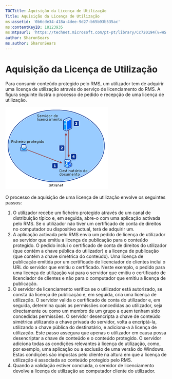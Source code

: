 ```yaml
---
TOCTitle: Aquisição da Licença de Utilização
Title: Aquisição da Licença de Utilização
ms:assetid: '0b6cde34-418a-4dee-9d27-b65b93b535ac'
ms:contentKeyID: 18123935
ms:mtpsurl: 'https://technet.microsoft.com/pt-pt/library/Cc720194(v=WS.10)'
author: SharonSears
ms.author: SharonSears
---
```


Aquisição da Licença de Utilização
==================================

Para consumir conteúdo protegido pelo RMS, um utilizador tem de adquirir uma licença de utilização através do serviço de licenciamento do RMS. A figura seguinte ilustra o processo de pedido e recepção de uma licença de utilização.

![](/security-updates/images/Cc720194.37b8d28c-9749-4e81-bc6a-22692fefb8b6(WS.10).gif)

O processo de aquisição de uma licença de utilização envolve os seguintes passos:

1.  O utilizador recebe um ficheiro protegido através de um canal de distribuição típico e, em seguida, abre-o com uma aplicação activada pelo RMS. Se o utilizador não tiver um certificado de conta de direitos no computador ou dispositivo actual, terá de adquirir um.
2.  A aplicação activada pelo RMS envia um pedido de licença de utilizador ao servidor que emitiu a licença de publicação para o conteúdo protegido. O pedido inclui o certificado de conta de direitos do utilizador (que contém a chave pública do utilizador) e a licença de publicação (que contém a chave simétrica do conteúdo).
    Uma licença de publicação emitida por um certificado de licenciador de clientes inclui o URL do servidor que emitiu o certificado. Neste exemplo, o pedido para uma licença de utilização vai para o servidor que emitiu o certificado de licenciador de clientes e não para o computador que emitiu a licença de publicação.
3.  O servidor de licenciamento verifica se o utilizador está autorizado, se consta da licença de publicação e, em seguida, cria uma licença de utilização. O servidor valida o certificado de conta do utilizador e, em seguida, determina quais as permissões concedidas ao utilizador, seja directamente ou como um membro de um grupo a quem tenham sido concedidas permissões.
    O servidor desencripta a chave de conteúdo simétrica utilizando a chave privada do servidor, volta a encriptá-la, utilizando a chave pública do destinatário, e adiciona-a à licença de utilização. Este passo assegura que apenas o utilizador em causa possa desencriptar a chave de conteúdo e o conteúdo protegido.
    O servidor adiciona todas as condições relevantes à licença de utilização, como, por exemplo, uma aplicação ou a exclusão de uma versão do Windows. Estas condições são impostas pelo cliente na altura em que a licença de utilização é associada ao conteúdo protegido pelo RMS.
4.  Quando a validação estiver concluída, o servidor de licenciamento devolve a licença de utilização ao computador cliente do utilizador.
